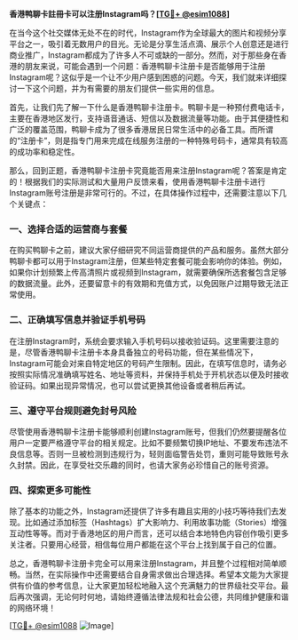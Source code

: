 **香港鸭聊卡註冊卡可以注册Instagram吗？[[TG💪+ @esim1088](https://t.me/s/esim1088)]**

在当今这个社交媒体无处不在的时代，Instagram作为全球最大的图片和视频分享平台之一，吸引着无数用户的目光。无论是分享生活点滴、展示个人创意还是进行商业推广，Instagram都成为了许多人不可或缺的一部分。然而，对于那些身在香港的朋友来说，可能会遇到一个问题：香港鸭聊卡注册卡是否能够用于注册Instagram呢？这似乎是一个让不少用户感到困惑的问题。今天，我们就来详细探讨一下这个问题，并为有需要的朋友们提供一些实用的信息。

首先，让我们先了解一下什么是香港鸭聊卡注册卡。鸭聊卡是一种预付费电话卡，主要在香港地区发行，支持语音通话、短信以及数据流量等功能。由于其便捷性和广泛的覆盖范围，鸭聊卡成为了很多香港居民日常生活中的必备工具。而所谓的“注册卡”，则是指专门用来完成在线服务注册的一种特殊号码卡，通常具有较高的成功率和稳定性。

那么，回到正题，香港鸭聊卡注册卡究竟能否用来注册Instagram呢？答案是肯定的！根据我们的实际测试和大量用户反馈来看，使用香港鸭聊卡注册卡进行Instagram账号注册是非常可行的。不过，在具体操作过程中，还需要注意以下几个关键点：

### 一、选择合适的运营商与套餐

在购买鸭聊卡之前，建议大家仔细研究不同运营商提供的产品和服务。虽然大部分鸭聊卡都可以用于Instagram注册，但某些特定套餐可能会影响你的体验。例如，如果你计划频繁上传高清照片或视频到Instagram，就需要确保所选套餐包含足够的数据流量。此外，还要留意卡的有效期和充值方式，以免因账户过期导致无法正常使用。

### 二、正确填写信息并验证手机号码

在注册Instagram时，系统会要求输入手机号码以接收验证码。这里需要注意的是，尽管香港鸭聊卡注册卡本身具备独立的号码功能，但在某些情况下，Instagram可能会对来自特定地区的号码产生限制。因此，在填写信息时，请务必按照实际情况准确填写姓名、地址等资料，并保持手机处于开机状态以便及时接收验证码。如果出现异常情况，也可以尝试更换其他设备或者稍后再试。

### 三、遵守平台规则避免封号风险

尽管使用香港鸭聊卡注册卡能够顺利创建Instagram账号，但我们仍然要提醒各位用户一定要严格遵守平台的相关规定。比如不要频繁切换IP地址、不要发布违法不良信息等。否则一旦被检测到违规行为，轻则面临警告处罚，重则可能导致账号永久封禁。因此，在享受社交乐趣的同时，也请大家务必珍惜自己的账号资源。

### 四、探索更多可能性

除了基本的功能之外，Instagram还提供了许多有趣且实用的小技巧等待我们去发现。比如通过添加标签（Hashtags）扩大影响力、利用故事功能（Stories）增强互动性等等。而对于香港地区的用户而言，还可以结合本地特色内容创作吸引更多关注者。只要用心经营，相信每位用户都能在这个平台上找到属于自己的位置。

总之，香港鸭聊卡注册卡完全可以用来注册Instagram，并且整个过程相对简单顺畅。当然，在实际操作中还需要结合自身需求做出合理选择。希望本文能为大家提供有价值的参考信息，让大家更加轻松地融入这个充满魅力的世界级社交平台。最后再次强调，无论何时何地，请始终遵循法律法规和社会公德，共同维护健康和谐的网络环境！

[[TG💪+ @esim1088](https://t.me/s/esim1088) ![Image](https://i.postimg.cc/4NQfJmqS/Snipaste-2025-05-13-00-14-12.png)]